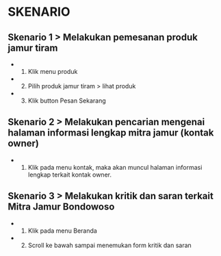 
# SKENARIO
## Skenario 1 > Melakukan pemesanan produk jamur tiram
- 1. Klik menu produk
- 2. Pilih produk jamur tiram > lihat produk
- 3. Klik button Pesan Sekarang



## Skenario 2 > Melakukan pencarian mengenai halaman informasi lengkap mitra jamur (kontak owner)
- 1. Klik pada menu kontak, maka akan muncul halaman informasi lengkap terkait kontak owner.


## Skenario 3 > Melakukan kritik dan saran terkait Mitra Jamur Bondowoso
- 1. Klik pada menu Beranda
- 2. Scroll ke bawah sampai menemukan form kritik dan saran
